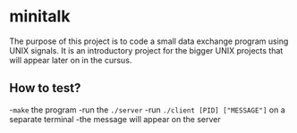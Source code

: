 # minitalk

The purpose of this project is to code a small data exchange program using UNIX signals. It is an introductory project for the bigger UNIX projects that will appear later on in the cursus.

## How to test?

-```make``` the program
-run the ```./server```
-run ```./client [PID] ["MESSAGE"]``` on a separate terminal
-the message will appear on the server
